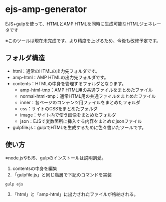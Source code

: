 # ejs-amp-generator
EJS+gulpを使って、HTMLとAMP HTMLを同時に生成可能なHTMLジェネレータです

※このツールは現在未完成です。より精度を上げるため、今後も改修予定です。

## フォルダ構造
- html：通常のHTMLの出力先フォルダです。
- amp-html：AMP HTMLの出力先フォルダです。
- contents：HTMLの中身を管理するフォルダとなります。
  - amp-html-tmp：AMP HTML用の共通ファイルをまとめたファイル
  - normal-html-tmp：通常HTML用の共通ファイルをまとめたファイル
  - inner：各ページのコンテンツ用ファイルをまとめたフォルダ
  - css：サイトのCSSをまとめたフォルダ
  - image：サイト内で使う画像をまとめたフォルダ
  - json：EJSで変数箇所に挿入する内容をまとめたjsonファイル
- gulpfile.js：gulpでHTMLを生成するために色々書いたツールです。

## 使い方
※node.jsやEJS、gulpのインストールは説明割愛。

1. contentsの中身を編集
2. 「gulpfile.js」と同じ階層で下記のコマンドを実装
```
gulp ejs
```
3. 「html」と「amp-html」に出力されたファイルが格納される。
